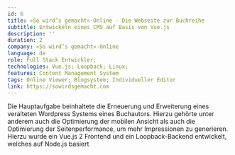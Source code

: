 ```yaml
---
id: 6
title: »So wird’s gemacht«-Online - Die Webseite zur Buchreihe
subtitle: Entwickeln eines CMS auf Basis von Vue.js
description: ''
duration: 2
company: »So wird’s gemacht«-Online
language: de
role: Full Stack Entwickler;
technologies: Vue.js; Loopback; Linux; 
features: Content Management System
tags: Online Viewer; Blogsystem; Individueller Editor
link: https://sowirdsgemacht.com
---
```


Die Hauptaufgabe beinhaltete die Erneuerung und Erweiterung eines veralteten Wordpress Systems eines Buchautors. Hierzu gehörte unter anderem auch die Optimierung der mobilen Ansicht als auch die Optimierung der Seitenperformance, um mehr Impressionen zu generieren. Hierzu wurde ein Vue.js 2 Frontend und ein Loopback-Backend entwickelt, welches auf Node.js basiert
